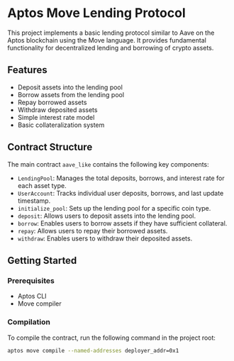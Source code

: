 # Aptos Move Lending Protocol

This project implements a basic lending protocol similar to Aave on the Aptos blockchain using the Move language. It provides fundamental functionality for decentralized lending and borrowing of crypto assets.

## Features

- Deposit assets into the lending pool
- Borrow assets from the lending pool
- Repay borrowed assets
- Withdraw deposited assets
- Simple interest rate model
- Basic collateralization system

## Contract Structure

The main contract `aave_like` contains the following key components:

- `LendingPool`: Manages the total deposits, borrows, and interest rate for each asset type.
- `UserAccount`: Tracks individual user deposits, borrows, and last update timestamp.
- `initialize_pool`: Sets up the lending pool for a specific coin type.
- `deposit`: Allows users to deposit assets into the lending pool.
- `borrow`: Enables users to borrow assets if they have sufficient collateral.
- `repay`: Allows users to repay their borrowed assets.
- `withdraw`: Enables users to withdraw their deposited assets.

## Getting Started

### Prerequisites

- Aptos CLI
- Move compiler

### Compilation

To compile the contract, run the following command in the project root:

```bash
aptos move compile --named-addresses deployer_addr=0x1
